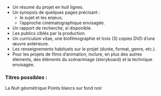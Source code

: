 - Un résumé du projet en huit lignes.
- Un synopsis de quelques pages précisant :
	- le sujet et les enjeux;
	- l’approche cinématographique envisagée.
- Un rapport de recherche, si disponible.
- Les publics ciblés par la production.
- Un curriculum vitae, une biofilmographie et trois (3) copies DVD d’une œuvre antérieure.
- Les renseignements habituels sur le projet (durée, format, genre, etc.).
- Pour les projets de films d’animation, inclure, en plus des autres éléments, des éléments du scénarimage (storyboard) et la technique envisagée.

### Titres possibles : 

La Nuit géométrique
Points blancs sur fond noir 
